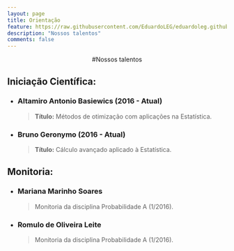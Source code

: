 ```yaml
---
layout: page
title: Orientação
feature: https://raw.githubusercontent.com/EduardoLEG/eduardoleg.github.io/master/assets/img/livro2.png
description: "Nossos talentos"
comments: false
---
```


<center>#Nossos talentos</center>

## Iniciação Científica:

* ### Altamiro Antonio Basiewics (2016 - Atual)

    > **Título:** Métodos de otimização com aplicações na Estatística.

* ### Bruno Geronymo (2016 - Atual)

    > **Título:** Cálculo avançado aplicado à Estatística.
    
## Monitoria:

* ### Mariana Marinho Soares

    > Monitoria da disciplina Probabilidade A (1/2016).
    
* ### Romulo de Oliveira Leite 

    > Monitoria da disciplina Probabilidade A (1/2016).

